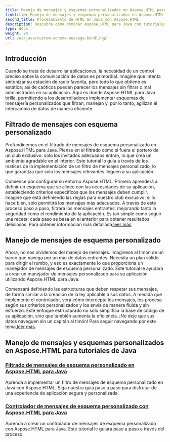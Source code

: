 ```yaml
---
title: Manejo de mensajes y esquemas personalizados en Aspose.HTML para Java
linktitle: Manejo de mensajes y esquemas personalizados en Aspose.HTML para Java
second_title: Procesamiento de HTML en Java con Aspose.HTML
description: Descubra cómo dominar Aspose.HTML para Java con tutoriales sobre filtrado y manejo de mensajes de esquemas personalizados. Comience a crear aplicaciones personalizadas.
type: docs
weight: 24
url: /es/java/custom-schema-message-handling/
---
```

## Introducción

Cuando se trata de desarrollar aplicaciones, la necesidad de un control preciso sobre la comunicación de datos es primordial. Imagine que intenta sintonizar su estación de radio favorita, pero todo lo que obtiene es estática; así de caóticos pueden parecer los mensajes sin filtrar o mal administrados en su aplicación. Aquí es donde Aspose.HTML para Java brilla, permitiendo a los desarrolladores implementar esquemas de mensajería personalizados que filtran, manejan y, por lo tanto, agilizan el intercambio de datos de manera eficiente.

## Filtrado de mensajes con esquema personalizado

Profundicemos en el filtrado de mensajes de esquema personalizado en Aspose.HTML para Java. Piense en el filtrado como si fuera el portero de un club exclusivo: solo los invitados adecuados entran, lo que crea un ambiente agradable en el interior. Este tutorial lo guía a través de los matices de la implementación de un filtro de mensajes personalizado, lo que garantiza que solo los mensajes relevantes lleguen a su aplicación.

 Comience por configurar su entorno Aspose.HTML. Primero aprenderá a definir un esquema que se alinee con las necesidades de su aplicación, estableciendo criterios específicos que los mensajes deben cumplir. Imagine que está definiendo las reglas para nuestro club exclusivo; si lo hace bien, solo permitirá los mensajes más adecuados. A través de este proceso paso a paso, filtrará los mensajes entrantes, mejorando tanto la seguridad como el rendimiento de la aplicación. Es tan simple como seguir una receta: cada paso se basa en el anterior para obtener resultados deliciosos. Para obtener información más detallada,[leer más](./custom-schema-message-filter/).

## Manejo de mensajes de esquema personalizado

Ahora, no nos olvidemos del manejo de mensajes. Imagínese al timón de un barco que navega por un mar de datos entrantes. Necesita un plan sólido para dirigir el rumbo, y eso es exactamente lo que proporciona un manejador de mensajes de esquema personalizado. Este tutorial le ayudará a crear un manejador de mensajes personalizado para su aplicación utilizando Aspose.HTML para Java.

 Comenzará definiendo las estructuras que deben respetar sus mensajes, de forma similar a la creación de la ley aplicable a sus datos. A medida que implemente el controlador, verá cómo intercepta los mensajes, los procesa según sus criterios personalizados y los envía de manera fluida y sin esfuerzo. Este enfoque estructurado no solo simplifica la base de código de su aplicación, sino que también aumenta la eficiencia. ¡No deje que sus datos naveguen sin un capitán al timón! Para seguir navegando por este tema,[leer más](./custom-schema-message-handler/).

## Manejo de mensajes y esquemas personalizados en Aspose.HTML para tutoriales de Java
### [Filtrado de mensajes de esquema personalizado en Aspose.HTML para Java](./custom-schema-message-filter/)
Aprenda a implementar un filtro de mensajes de esquema personalizado en Java con Aspose.HTML. Siga nuestra guía paso a paso para disfrutar de una experiencia de aplicación segura y personalizada.
### [Controlador de mensajes de esquema personalizado con Aspose.HTML para Java](./custom-schema-message-handler/)
Aprenda a crear un controlador de mensajes de esquema personalizado con Aspose.HTML para Java. Este tutorial le guiará paso a paso a través del proceso.